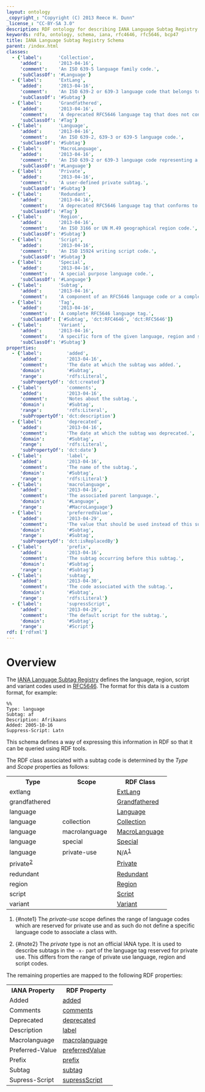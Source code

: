 ```yaml
---
layout: ontology
_copyright_: "Copyright (C) 2013 Reece H. Dunn"
_license_: "CC-BY-SA 3.0"
description: RDF ontology for describing IANA Language Subtag Registry data.
keywords: rdfa, ontology, schema, iana, rfc4646, rfc5646, bcp47
title: IANA Language Subtag Registry Schema
parent: /index.html
classes:
  - {'label':      'Collection',
     'added':      '2013-04-16',
     'comment':    'An ISO 639-5 language family code.',
     'subClassOf': '#Language'}
  - {'label':      'ExtLang',
     'added':      '2013-04-16',
     'comment':    'An ISO 639-2 or 639-3 language code that belongs to a macrolanguage.',
     'subClassOf': '#Subtag'}
  - {'label':      'Grandfathered',
     'added':      '2013-04-16',
     'comment':    'A deprecated RFC5646 language tag that does not conform to the RFC5646 syntax.',
     'subClassOf': '#Tag'}
  - {'label':      'Language',
     'added':      '2013-04-16',
     'comment':    'An ISO 639-2, 639-3 or 639-5 language code.',
     'subClassOf': '#Subtag'}
  - {'label':      'MacroLanguage',
     'added':      '2013-04-16',
     'comment':    'An ISO 639-2 or 639-3 language code representing a group of languages.',
     'subClassOf': '#Language'}
  - {'label':      'Private',
     'added':      '2013-04-16',
     'comment':    'A user-defined private subtag.',
     'subClassOf': '#Subtag'}
  - {'label':      'Redundant',
     'added':      '2013-04-16',
     'comment':    'A deprecated RFC5646 language tag that conforms to the RFC5646 syntax.',
     'subClassOf': '#Tag'}
  - {'label':      'Region',
     'added':      '2013-04-16',
     'comment':    'An ISO 3166 or UN M.49 geographical region code.',
     'subClassOf': '#Subtag'}
  - {'label':      'Script',
     'added':      '2013-04-16',
     'comment':    'An ISO 15924 writing script code.',
     'subClassOf': '#Subtag'}
  - {'label':      'Special',
     'added':      '2013-04-16',
     'comment':    'A special purpose language code.',
     'subClassOf': '#Language'}
  - {'label':      'Subtag',
     'added':      '2013-04-16',
     'comment':    'A component of an RFC5646 language code or a complete grandfathered/redundant tag.'}
  - {'label':      'Tag',
     'added':      '2013-04-16',
     'comment':    'A complete RFC5646 language tag.',
     'subClassOf': ['#Subtag', 'dct:RFC4646', 'dct:RFC5646']}
  - {'label':      'Variant',
     'added':      '2013-04-16',
     'comment':    'A specific form of the given language, region and script.',
     'subClassOf': '#Subtag'}
properties:
  - {'label':         'added',
     'added':         '2013-04-16',
     'comment':       'The date at which the subtag was added.',
     'domain':        '#Subtag',
     'range':         'rdfs:Literal',
     'subPropertyOf': 'dct:created'}
  - {'label':         'comments',
     'added':         '2013-04-16',
     'comment':       'Notes about the subtag.',
     'domain':        '#Subtag',
     'range':         'rdfs:Literal',
     'subPropertyOf': 'dct:description'}
  - {'label':         'deprecated',
     'added':         '2013-04-16',
     'comment':       'The date at which the subtag was deprecated.',
     'domain':        '#Subtag',
     'range':         'rdfs:Literal',
     'subPropertyOf': 'dct:date'}
  - {'label':         'label',
     'added':         '2013-04-16',
     'comment':       'The name of the subtag.',
     'domain':        '#Subtag',
     'range':         'rdfs:Literal'}
  - {'label':         'macrolanguage',
     'added':         '2013-04-16',
     'comment':       'The associated parent language.',
     'domain':        '#Language',
     'range':         '#MacroLanguage'}
  - {'label':         'preferredValue',
     'added':         '2013-04-29',
     'comment':       'The value that should be used instead of this subtag.',
     'domain':        '#Subtag',
     'range':         '#Subtag',
     'subPropertyOf': 'dct:isReplacedBy'}
  - {'label':         'prefix',
     'added':         '2013-04-16',
     'comment':       'The subtag occurring before this subtag.',
     'domain':        '#Subtag',
     'range':         '#Subtag'}
  - {'label':         'subtag',
     'added':         '2013-04-30',
     'comment':       'The code associated with the subtag.',
     'domain':        '#Subtag',
     'range':         'rdfs:Literal'}
  - {'label':         'supressScript',
     'added':         '2013-04-29',
     'comment':       'The default script for the subtag.',
     'domain':        '#Subtag',
     'range':         '#Script'}
rdf: ['rdfxml']
---
```


# Overview

The [IANA Language Subtag Registry](http://www.iana.org/assignments/language-subtag-registry)
defines the language, region, script and variant codes used in
[RFC5646](http://tools.ietf.org/rfc/rfc5646.txt). The format for this data is a
custom format, for example:

    %%
    Type: language
    Subtag: af
    Description: Afrikaans
    Added: 2005-10-16
    Suppress-Script: Latn

This schema defines a way of expressing this information in RDF so that it can
be queried using RDF tools.

The RDF class associated with a subtag code is determined by the _Type_ and
_Scope_ properties as follows:

<table class="data">
<col width="33%"/><col width="34%"/><col width="33%"/>
<tr><th>Type</th><th>Scope</th><th>RDF Class</th></tr>
<tr><td>extlang</td><td></td><td><a href="#ExtLang">ExtLang</a></td></tr>
<tr><td>grandfathered</td><td></td><td><a href="#Grandfathered">Grandfathered</a></td></tr>
<tr><td>language</td><td></td><td><a href="#Language">Language</a></td></tr>
<tr><td>language</td><td>collection</td><td><a href="#Collection">Collection</a></td></tr>
<tr><td>language</td><td>macrolanguage</td><td><a href="#MacroLanguage">MacroLanguage</a></td></tr>
<tr><td>language</td><td>special</td><td><a href="#Special">Special</a></td></tr>
<tr><td>language</td><td>private-use</td><td>N/A<sup><a href="#note1">1</a></sup></td></tr>
<tr><td>private<sup><a href="#note2">2</a></sup></td><td></td><td><a href="#Private">Private</a></td></tr>
<tr><td>redundant</td><td></td><td><a href="#Redundant">Redundant</a></td></tr>
<tr><td>region</td><td></td><td><a href="#Region">Region</a></td></tr>
<tr><td>script</td><td></td><td><a href="#Script">Script</a></td></tr>
<tr><td>variant</td><td></td><td><a href="#Variant">Variant</a></td></tr>
</table>

1. {#note1} The _private-use_ scope defines the range of language codes which are
   reserved for private use and as such do not define a specific language code
   to associate a class with.

2. {#note2} The _private_ type is not an official IANA type. It is used to describe
   subtags in the `-x-` part of the language tag reserved for private use. This
   differs from the range of private use language, region and script codes.

The remaining properties are mapped to the following RDF properties:

<table class="data">
<col width="50%"/><col width="50%"/>
<tr><th>IANA Property</th><th>RDF Property</th></tr>
<tr><td>Added</td><td><a href="#added">added</a></td></tr>
<tr><td>Comments</td><td><a href="#comments">comments</a></td></tr>
<tr><td>Deprecated</td><td><a href="#deprecated">deprecated</a></td></tr>
<tr><td>Description</td><td><a href="#label">label</a></td></tr>
<tr><td>Macrolanguage</td><td><a href="#macrolanguage">macrolanguage</a></td></tr>
<tr><td>Preferred-Value</td><td><a href="#preferredValue">preferredValue</a></td></tr>
<tr><td>Prefix</td><td><a href="#prefix">prefix</a></td></tr>
<tr><td>Subtag</td><td><a href="#subtag">subtag</a></td></tr>
<tr><td>Supress-Script</td><td><a href="#supressScript">supressScript</a></td></tr>
</table>
